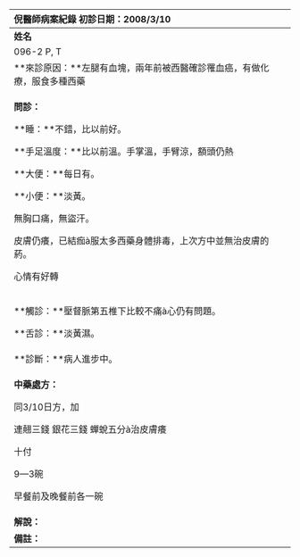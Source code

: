 ﻿|**倪醫師病案紀錄**     初診日期：2008/3/10|
| :- |
|**姓名**|**姓別**|**出生年**|**來診日期**|
|096-2 P, T|男|56歳|2008/3/24|
|**來診原因：**左腿有血塊，兩年前被西醫確診罹血癌，有做化療，服食多種西藥|
|<p>**問診：**</p><p>**睡：**不錯，比以前好。</p><p>**手足溫度：**比以前溫。手掌溫，手臂涼，額頭仍熱</p><p>**大便：**每日有。</p><p>**小便：**淡黃。</p><p>無胸口痛，無盜汗。</p><p>皮膚仍癢，已結痂à服太多西藥身體排毒，上次方中並無治皮膚的葯。</p><p>心情有好轉</p>|
|<p>**觸診：**壓督脈第五椎下比較不痛à心仍有問題。</p><p>**舌診：**淡黃濕。</p>|
|**診斷：**病人進步中。|
|<p>**中藥處方：** </p><p>同3/10日方，加</p><p>連翹三錢 銀花三錢 蟬蛻五分à治皮膚癢</p><p>十付</p><p>9—3碗</p><p>早餐前及晚餐前各一碗</p>|
|**解說：** |
|**備註：**|

